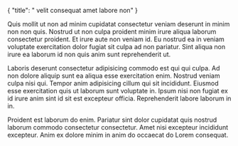 {
  "title": " velit consequat amet labore non"
}

Quis mollit ut non ad minim cupidatat consectetur veniam deserunt in minim non non quis. Nostrud ut non culpa proident minim irure aliqua laborum consectetur proident. Et irure aute non veniam id. Eu nostrud ea in veniam voluptate exercitation dolor fugiat sit culpa ad non pariatur. Sint aliqua non irure ea laborum id non quis anim sunt reprehenderit ut.

Laboris deserunt consectetur adipisicing commodo est qui qui culpa. Ad non dolore aliquip sunt ea aliqua esse exercitation enim. Nostrud veniam culpa nisi qui. Tempor anim adipisicing cillum qui sit incididunt. Eiusmod esse exercitation quis ut laborum sunt voluptate in. Ipsum nisi non fugiat ex id irure anim sint id sit est excepteur officia. Reprehenderit labore laborum in in.

Proident est laborum do enim. Pariatur sint dolor cupidatat quis nostrud laborum commodo consectetur consectetur. Amet nisi excepteur incididunt excepteur. Anim ex dolore minim in anim do occaecat do Lorem consequat.